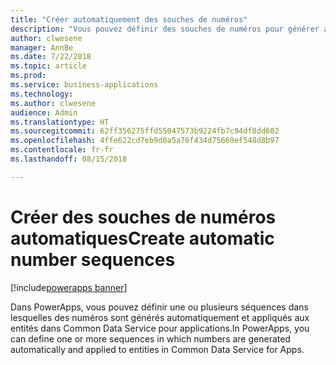```yaml
---
title: "Créer automatiquement des souches de numéros"
description: "Vous pouvez définir des souches de numéros pour générer automatiquement des numéros séquentiels pour les enregistrements dans Common Data Service pour applications."
author: clwesene
manager: AnnBe
ms.date: 7/22/2018
ms.topic: article
ms.prod: 
ms.service: business-applications
ms.technology: 
ms.author: clwesene
audience: Admin
ms.translationtype: HT
ms.sourcegitcommit: 62ff356275ffd55047573b9224fb7c94df8dd602
ms.openlocfilehash: 4ffe622cd7eb9d0a5a76f434d75669ef548d8b97
ms.contentlocale: fr-fr
ms.lasthandoff: 08/15/2018

---
```

# <a name="create-automatic-number-sequences"></a><span data-ttu-id="c34dd-103">Créer des souches de numéros automatiques</span><span class="sxs-lookup"><span data-stu-id="c34dd-103">Create automatic number sequences</span></span>

[!include[powerapps banner](../includes/powerapps.md)]




<span data-ttu-id="c34dd-104">Dans PowerApps, vous pouvez définir une ou plusieurs séquences dans lesquelles des numéros sont générés automatiquement et appliqués aux entités dans Common Data Service pour applications.</span><span class="sxs-lookup"><span data-stu-id="c34dd-104">In PowerApps, you can define one or more sequences in which numbers are generated automatically and applied to entities in Common Data Service for Apps.</span></span>

